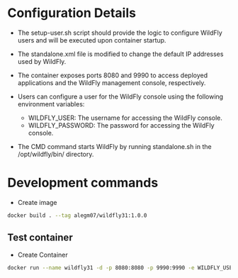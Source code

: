 # Configuration Details
* The setup-user.sh script should provide the logic to configure WildFly users and will be executed upon container startup.

* The standalone.xml file is modified to change the default IP addresses used by WildFly.

* The container exposes ports 8080 and 9990 to access deployed applications and the WildFly management console, respectively.

* Users can configure a user for the WildFly console using the following environment variables:

  * WILDFLY_USER: The username for accessing the WildFly console.
  * WILDFLY_PASSWORD: The password for accessing the WildFly console.

* The CMD command starts WildFly by running standalone.sh in the /opt/wildfly/bin/ directory.




# Development commands
* Create image
```bash 
docker build . --tag alegm07/wildfly31:1.0.0
```

## Test container

* Create Container
```bash 
docker run --name wildfly31 -d -p 8080:8080 -p 9990:9990 -e WILDFLY_USER=admin -e WILDFLY_PASSWORD=password alegm07/wildfly31:1.0.0
```

